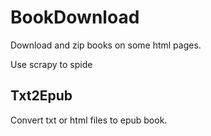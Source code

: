 BookDownload
============

Download and zip books on some html pages.

Use scrapy to spide


Txt2Epub
---------

Convert txt or html files to epub book.

